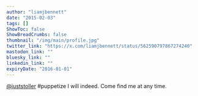 ```yaml
---
author: "liamjbennett"
date: "2015-02-03"
tags: []
ShowToc: false
ShowBreadCrumbs: false
thumbnail: "/img/main/profile.jpg"
twitter_link: "https://x.com/liamjbennett/status/562590797867274240"
mastodon_link: ""
bluesky_link: ""
linkedin_link: ""
expiryDate: "2016-01-01"
---
```


[@juststoller](https://x.com/juststoller) #puppetize I will indeed. Come find me at any time.


